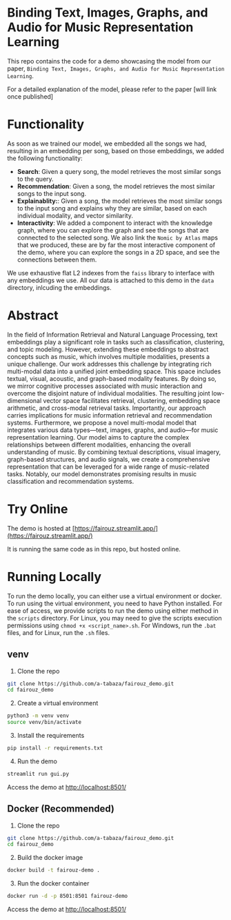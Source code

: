 # Binding Text, Images, Graphs, and Audio for Music Representation Learning
This repo contains the code for a demo showcasing the model from our paper, `Binding Text, Images, Graphs, and Audio for Music Representation Learning`.

For a detailed explanation of the model, please refer to the paper \[will link once published\]

# Functionality
As soon as we trained our model, we embedded all the songs we had, resulting in an embedding per song, based on those embeddings, we added the following functionality:
- **Search**: Given a query song, the model retrieves the most similar songs to the query.
- **Recommendation**: Given a song, the model retrieves the most similar songs to the input song.
- **Explainablity:**: Given a song, the model retrieves the most similar songs to the input song and explains why they are similar, based on each individual modality, and vector similarity.
- **Interactivity**: We added a component to interact with the knowledge graph, where you can explore the graph and see the songs that are connected to the selected song. We also link the `Nomic by Atlas` maps that we produced, these are by far the most interactive component of the demo, where you can explore the songs in a 2D space, and see the connections between them.

We use exhaustive flat L2 indexes from the `faiss` library to interface with any embeddings we use. All our data is attached to this demo in the `data` directory, inlcuding the embeddings.

# Abstract
In the field of Information Retrieval and Natural Language Processing, text embeddings play a significant role in tasks such as classification, clustering, and topic modeling. However, extending these embeddings to abstract concepts such as music, which involves multiple modalities, presents a unique challenge. Our work addresses this challenge by integrating rich multi-modal data into a unified joint embedding space. This space includes textual, visual, acoustic, and graph-based modality features. By doing so, we mirror cognitive processes associated with music interaction and overcome the disjoint nature of individual modalities. The resulting joint low-dimensional vector space facilitates retrieval, clustering, embedding space arithmetic, and cross-modal retrieval tasks. Importantly, our approach carries implications for music information retrieval and recommendation systems. Furthermore, we propose a novel multi-modal model that integrates various data types—text, images, graphs, and audio—for music representation learning. Our model aims to capture the complex relationships between different modalities, enhancing the overall understanding of music. By combining textual descriptions, visual imagery, graph-based structures, and audio signals, we create a comprehensive representation that can be leveraged for a wide range of music-related tasks. Notably, our model demonstrates promising results in music classification and recommendation systems.

# Try Online
The demo is hosted at [https://fairouz.streamlit.app/](https://fairouz.streamlit.app/)

It is running the same code as in this repo, but hosted online.

# Running Locally
To run the demo locally, you can either use a virtual environment or docker.
To run using the virtual environment, you need to have Python installed.
For ease of access, we provide scripts to run the demo using either method in the `scripts` directory.
For Linux, you may need to give the scripts execution permissions using `chmod +x <script_name>.sh`.
For Windows, run the `.bat` files, and for Linux, run the `.sh` files.

## venv
1. Clone the repo
```bash
git clone https://github.com/a-tabaza/fairouz_demo.git
cd fairouz_demo
```

2. Create a virtual environment
```bash
python3 -m venv venv
source venv/bin/activate
```
3. Install the requirements
```bash
pip install -r requirements.txt
```

4. Run the demo
```bash
streamlit run gui.py
```

Access the demo at [http://localhost:8501/](http://localhost:8501/)

## Docker (Recommended)
1. Clone the repo
```bash
git clone https://github.com/a-tabaza/fairouz_demo.git
cd fairouz_demo
```

2. Build the docker image
```bash
docker build -t fairouz-demo .
```

3. Run the docker container
```bash
docker run -d -p 8501:8501 fairouz-demo
```

Access the demo at [http://localhost:8501/](http://localhost:8501/)
